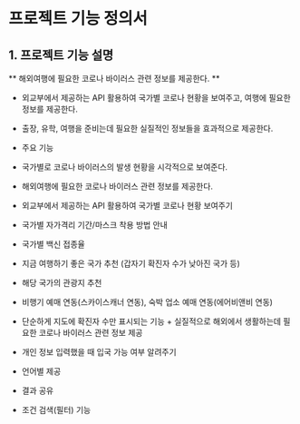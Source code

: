 # 프로젝트 기능 정의서

## 1. 프로젝트 기능 설명

** 해외여행에 필요한 코로나 바이러스 관련 정보를 제공한다. **

* 외교부에서 제공하는 API 활용하여 국가별 코로나 현황을 보여주고, 여행에 필요한 정보를 제공한다.

* 출장, 유학, 여행을 준비는데 필요한 실질적인 정보들을 효과적으로 제공한다.
* 주요 기능
- 국가별로 코로나 바이러스의 발생 현황을 시각적으로 보여준다.

 

* 해외여행에 필요한 코로나 바이러스 관련 정보를 제공한다.  

* 외교부에서 제공하는 API 활용하여 국가별 코로나 현황 보여주기 

* 국가별 자가격리 기간/마스크 착용 방법 안내 

* 국가별 백신 접종율 

* 지금 여행하기 좋은 국가 추천 (갑자기 확진자 수가 낮아진 국가 등) 

* 해당 국가의 관광지 추천 

* 비행기 예매 연동(스카이스캐너 연동), 숙박 업소 예매 연동(에어비앤비 연동) 

* 단순하게 지도에 확진자 수만 표시되는 기능 + 실질적으로 해외에서 생활하는데 필요한 코로나 바이러스 관련 정보 제공 

* 개인 정보 입력했을 때 입국 가능 여부 알려주기 

* 언어별 제공 

* 결과 공유 

* 조건 검색(필터) 기능 

